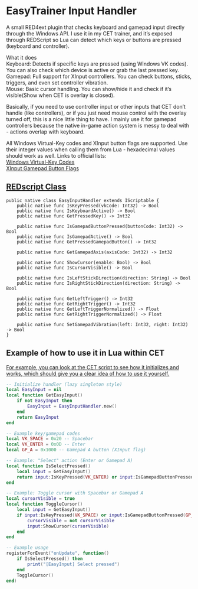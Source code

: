 # EasyTrainer Input Handler

A small RED4ext plugin that checks keyboard and gamepad input directly through the Windows API.
I use it in my CET trainer, and it’s exposed through REDScript so Lua can detect which keys or buttons are pressed (keyboard and controller).

What it does  
Keyboard: Detects if specific keys are pressed (using Windows VK codes). You can also check which device is active or grab the last pressed key.  
Gamepad: Full support for XInput controllers. You can check buttons, sticks, triggers, and even set controller vibration.  
Mouse: Basic cursor handling. You can show/hide it and check if it’s visible(Show when CET is overlay is closed).  

    
Basically, if you need to use controller input or other inputs that CET don’t handle (like controllers), or if you just need mouse control with the overlay turned off, this is a nice little thing to have. I mainly use it for gamepad controllers because the native in-game action system is messy to deal with - actions overlap with keyboard.

All Windows Virtual-Key codes and XInput button flags are supported. Use their integer values when calling them from Lua - hexadecimal values should work as well.
Links to official lists:  
[Windows Virtual-Key Codes](https://learn.microsoft.com/en-us/windows/win32/inputdev/virtual-key-codes)  
[XInput Gamepad Button Flags](https://learn.microsoft.com/en-us/windows/win32/api/xinput/ns-xinput-xinput_gamepad)

## [REDscript Class](EasyInputHandler/RedScript/EasyTrainerInputHandler.reds)
```reds
public native class EasyInputHandler extends IScriptable {
    public native func IsKeyPressed(vkCode: Int32) -> Bool
    public native func IsKeyboardActive() -> Bool
    public native func GetPressedKey() -> Int32

    public native func IsGamepadButtonPressed(buttonCode: Int32) -> Bool
    public native func IsGamepadActive() -> Bool
    public native func GetPressedGamepadButton() -> Int32

    public native func GetGamepadAxis(axisCode: Int32) -> Int32

    public native func ShowCursor(enable: Bool) -> Bool
    public native func IsCursorVisible() -> Bool

    public native func IsLeftStickDirection(direction: String) -> Bool
    public native func IsRightStickDirection(direction: String) -> Bool

    public native func GetLeftTrigger() -> Int32
    public native func GetRightTrigger() -> Int32
    public native func GetLeftTriggerNormalized() -> Float
    public native func GetRightTriggerNormalized() -> Float

    public native func SetGamepadVibration(left: Int32, right: Int32) -> Bool
}
```

## Example of how to use it in Lua within CET
[For example, you can look at the CET script to see how it initializes and works, which should give you a clear idea of how to use it yourself.](EasyTrainerKey/CET/init.lua)

```lua 
-- Initialize handler (lazy singleton style)
local EasyInput = nil
local function GetEasyInput()
    if not EasyInput then
        EasyInput = EasyInputHandler.new()
    end
    return EasyInput
end

-- Example key/gamepad codes
local VK_SPACE = 0x20 -- Spacebar
local VK_ENTER = 0x0D -- Enter
local GP_A = 0x1000 -- Gamepad A button (XInput flag)

-- Example: "Select" action (Enter or Gamepad A)
local function IsSelectPressed()
    local input = GetEasyInput()
    return input:IsKeyPressed(VK_ENTER) or input:IsGamepadButtonPressed(GP_A)
end

-- Example: Toggle cursor with Spacebar or Gamepad A
local cursorVisible = true
local function ToggleCursor()
    local input = GetEasyInput()
    if input:IsKeyPressed(VK_SPACE) or input:IsGamepadButtonPressed(GP_A) then
        cursorVisible = not cursorVisible
        input:ShowCursor(cursorVisible)
    end
end

-- Example usage
registerForEvent("onUpdate", function()
    if IsSelectPressed() then
        print("[EasyInput] Select pressed")
    end
    ToggleCursor()
end)
```
